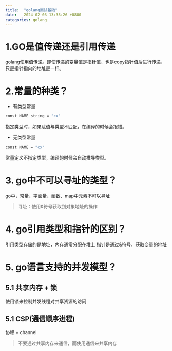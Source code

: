 ```yaml
---
title:  "golang面试基础"
date:   2024-02-03 13:33:26 +0800
categories: golang
---
```

# 1.GO是值传递还是引用传递
golang使用值传递。即使传递的变量值是指针值，也是copy指针值后进行传递，只是指针指向的地址是一样。

# 2.常量的种类？
* 有类型常量
```bash
const NAME string = "cx"
```
指定类型时，如果赋值与类型不匹配，在编译的时候会报错。

* 无类型常量
```bash
const NAME = "cx"
```
常量定义不指定类型，编译的时候会自动推导类型。

# 3. go中不可以寻址的类型？
go中，常量、字面量、函数、map中元素不可以寻址
> 寻址：使用&符号获取到对象地址的操作

# 4. go引用类型和指针的区别？
引用类型存储的是地址，内存通常分配在堆上
指针是通过&符号，获取变量的地址

# 5. go语言支持的并发模型？
## 5.1 共享内存 + 锁
使用锁来控制并发线程对共享资源的访问
## 5.1 CSP(通信顺序进程)
协程 + channel
> 不要通过共享内存来通信，而使用通信来共享内存

